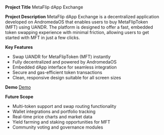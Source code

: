 **Project Title**
MetaFlip dApp Exchange

**Project Description**
MetaFlip dApp Exchange is a decentralized application developed on AndromedaOS that enables users to buy MetaFlipToken (MFT) using UANDR. The platform is designed to offer a fast, embedded token swapping experience with minimal friction, allowing users to get started with MFT in just a few clicks.

**Key Features**

* Swap UANDR for MetaFlipToken (MFT) instantly
* Fully decentralized and powered by AndromedaOS
* Embedded dApp interface for seamless integration
* Secure and gas-efficient token transactions
* Clean, responsive design suitable for all screen sizes

**Demo**
[Demo](https://embeddables.testnet.andromedaprotocol.io/galileo-4/netaflip-dapp)

**Future Scope**

* Multi-token support and swap routing functionality
* Wallet integrations and portfolio tracking
* Real-time price charts and market data
* Yield farming and staking opportunities for MFT
* Community voting and governance modules
